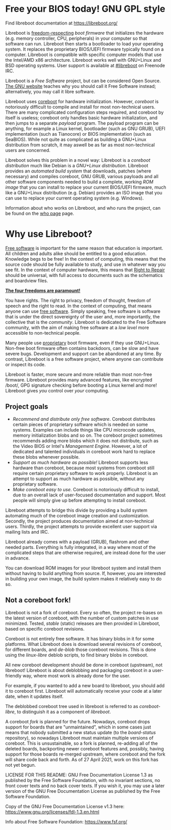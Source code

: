 Free your BIOS today! GNU GPL style
===================================

Find libreboot documentation at <https://libreboot.org/>

Libreboot is
[freedom-respecting](https://www.gnu.org/philosophy/free-sw.html)
*boot firmware* that initializes the hardware (e.g.
memory controller, CPU, peripherals) in your computer so that software can run.
Libreboot then starts a bootloader to load your operating system. It replaces the
proprietary BIOS/UEFI firmware typically found on a computer. Libreboot is
compatible with specific computer models that use the Intel/AMD x86
architecture. Libreboot works well with GNU+Linux and BSD
operating systems. User support is available
at [\#libreboot](https://webchat.freenode.net/?channels=libreboot) on Freenode
IRC.

Libreboot is a *Free Software* project, but can be considered Open Source.
[The GNU website](https://www.gnu.org/philosophy/open-source-misses-the-point.en.html)
teaches why you should call it Free Software instead; alternatively, you may
call it libre software.

Libreboot uses [coreboot](https://www.coreboot.org/) for hardware initialization.
However, *coreboot* is notoriously difficult to compile and install for most
non-technical users. There are many complicated configuration steps required,
and coreboot by itself is useless; coreboot only handles basic hardware
initialization, and then jumps to a separate *payload* program. The payload
program can be anything, for example a Linux kernel, bootloader (such as
GNU GRUB), UEFI implementation (such as Tianocore) or BIOS implementation
(such as SeaBIOS). While not quite as complicated as building a GNU+Linux
distribution from scratch, it may aswell be as far as most non-technical users
are concerned.

Libreboot solves this problem in a novel way:
Libreboot is a *coreboot distribution* much like Debian is a *GNU+Linux
distribution*. Libreboot provides an *automated build system* that downloads,
patches (where necessary) and compiles coreboot, GNU GRUB, various payloads and
all other software components needed to build a complete, working *ROM image*
that you can install to replace your current BIOS/UEFI firmware, much like a
GNU+Linux distribution (e.g. Debian) provides an ISO image that you can use to
replace your current operating system (e.g. Windows).

Information about who works on Libreboot, and who runs the project, can be
found on the [who page](https://libreboot.org/who.html) page.

Why use Libreboot?
==================

[Free software](https://www.gnu.org/philosophy/free-sw.html) is important for
the same reason that education is important.
All children and adults alike should be entitled to a good education.
Knowledge begs to be free! In the context of computing, this means that the
source code should be fully available to study, and use in whatever way you
see fit. In the context of computer hardware, this means that
[Right to Repair](https://yewtu.be/watch?v=Npd_xDuNi9k)
should be universal, with full access to documents such as the schematics and
boardview files.

**[The four freedoms are paramount!](https://www.gnu.org/philosophy/free-sw.html)**

You have rights. The right to privacy, freedom of thought, freedom
of speech and the right to read. In the context of computing, that means anyone
can use [free software](https://www.gnu.org/philosophy/free-sw.html). Simply
speaking, free software is software that is under the direct sovereignty of the
user and, more importantly, the collective that is the *community*. Libreboot
is dedicated to the Free Software community, with the aim of making free software
at a *low level* more accessible to non-technical people.

Many people use [proprietary](https://www.gnu.org/philosophy/proprietary.html)
boot firmware, even if they use GNU+Linux. Non-free boot firmware often
contains backdoors, can be slow and have severe
bugs. Development and support can be abandoned at any time. By contrast,
Libreboot is a free software project, where anyone can contribute or inspect
its code.

Libreboot is faster, more secure and more reliable than most non-free
firmware. Libreboot provides many advanced features, like encrypted
/boot/, GPG signature checking before booting a Linux kernel and more!
Libreboot gives *you* control over *your* computing.

Project goals
-------------

-   *Recommend and distribute only free software*. Coreboot
    distributes certain pieces of proprietary software which is needed
    on some systems. Examples can include things like CPU microcode
    updates, memory initialization blobs and so on. The coreboot project
    sometimes recommends adding more blobs which it does not distribute,
    such as the Video BIOS or Intel's *Management Engine*. However, a
    lot of dedicated and talented individuals in coreboot work hard to
    replace these blobs whenever possible.
-   *Support as much hardware as possible!* Libreboot supports less
    hardware than coreboot, because most systems from coreboot still
    require certain proprietary software to work properly. Libreboot is
    an attempt to support as much hardware as possible, without any
    proprietary software.
-   *Make coreboot easy to use*. Coreboot is notoriously difficult
    to install, due to an overall lack of user-focused documentation
    and support. Most people will simply give up before attempting to
    install coreboot.

Libreboot attempts to bridge this divide by providing a build system
automating much of the coreboot image creation and customization.
Secondly, the project produces documentation aimed at non-technical users.
Thirdly, the project attempts to provide excellent user support via mailing
lists and IRC.

Libreboot already comes with a payload (GRUB), flashrom and other
needed parts. Everything is fully integrated, in a way where most of
the complicated steps that are otherwise required, are instead done
for the user in advance.

You can download ROM images for your libreboot system and install
them without having to build anything from source. If, however, you are
interested in building your own image, the build system makes it relatively
easy to do so.

Not a coreboot fork!
--------------------

Libreboot is not a fork of coreboot. Every so often, the project
re-bases on the latest version of coreboot, with the number of custom
patches in use minimized. Tested, *stable* (static) releases are then provided
in Libreboot, based on specific coreboot revisions.

Coreboot is not entirely free software. It has binary blobs in it for some
platforms. What Libreboot does is download several revisions of coreboot, for
different boards, and *de-blob* those coreboot revisions. This is done using
the *linux-libre* deblob scripts, to find binary blobs in coreboot.

All new coreboot development should be done in coreboot (upstream), not
libreboot! Libreboot is about deblobbing and packaging coreboot in a
user-friendly way, where most work is already done for the user.

For example, if you wanted to add a new board to libreboot, you should
add it to coreboot first. Libreboot will automatically receive your code
at a later date, when it updates itself.

The deblobbed coreboot tree used in libreboot is referred to as
*coreboot-libre*, to distinguish it as a component of *libreboot*.

A coreboot *fork* is planned for the future. Nowadays, coreboot drops support
for boards that are "unmaintained", which in some cases just means that nobody
submitted a new status update (to the *board-status* repository), so nowadays
Libreboot must maintain multiple versions of coreboot. This is unsustainable,
so a fork is planned, re-adding all of the deleted boards, backporting newer
coreboot features and, possibly, having support for those boards re-merged
upstream, where coreboot and the fork will share code back and forth. As of
27 April 2021, work on this fork has not yet begun.

LICENSE FOR THIS README:
GNU Free Documentation License 1.3 as published by the Free Software Foundation,
with no invariant sections, no front cover texts and no back cover texts. If
you wish it, you may use a later version of the GNU Free Documentation License
as published by the Free Software Foundation.

Copy of the GNU Free Documentation License v1.3 here:
<https://www.gnu.org/licenses/fdl-1.3.en.html>

Info about Free Software Foundation:
<https://www.fsf.org/>
